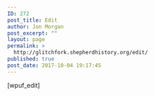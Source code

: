 ```yaml
---
ID: 272
post_title: Edit
author: Jon Morgan
post_excerpt: ""
layout: page
permalink: >
  http://glitchfork.shepherdhistory.org/edit/
published: true
post_date: 2017-10-04 19:17:45
---
```

[wpuf_edit]